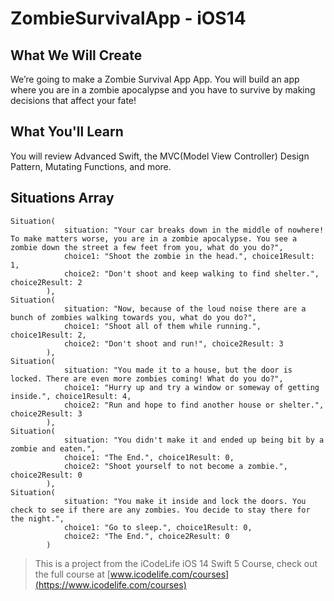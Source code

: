 # ZombieSurvivalApp - iOS14

## What We Will Create

We’re going to make a Zombie Survival App App. You will build an app where you are in a zombie apocalypse and you have to survive by making decisions that affect your fate!

## What You'll Learn

You will review Advanced Swift, the MVC(Model View Controller) Design Pattern, Mutating Functions, and more. 

## Situations Array
```
Situation(
            situation: "Your car breaks down in the middle of nowhere! To make matters worse, you are in a zombie apocalypse. You see a zombie down the street a few feet from you, what do you do?",
            choice1: "Shoot the zombie in the head.", choice1Result: 1,
            choice2: "Don't shoot and keep walking to find shelter.", choice2Result: 2
        ),
Situation(
            situation: "Now, because of the loud noise there are a bunch of zombies walking towards you, what do you do?",
            choice1: "Shoot all of them while running.", choice1Result: 2,
            choice2: "Don't shoot and run!", choice2Result: 3
        ),
Situation(
            situation: "You made it to a house, but the door is locked. There are even more zombies coming! What do you do?",
            choice1: "Hurry up and try a window or someway of getting inside.", choice1Result: 4,
            choice2: "Run and hope to find another house or shelter.", choice2Result: 3
        ),
Situation(
            situation: "You didn't make it and ended up being bit by a zombie and eaten.",
            choice1: "The End.", choice1Result: 0,
            choice2: "Shoot yourself to not become a zombie.", choice2Result: 0
        ),
Situation(
            situation: "You make it inside and lock the doors. You check to see if there are any zombies. You decide to stay there for the night.",
            choice1: "Go to sleep.", choice1Result: 0,
            choice2: "The End.", choice2Result: 0
        )
```
>This is a project from the iCodeLife iOS 14 Swift 5 Course, check out the full course at [www.icodelife.com/courses](https://www.icodelife.com/courses)
